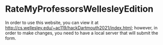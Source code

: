 # RateMyProfessorsWellesleyEdition

In order to use this website, you can view it at http://cs.wellesley.edu/~ac119/hackDartmouth2021/index.html; however, in order to make changes, you need to have a local server that will submit the form. 

